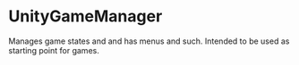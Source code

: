 # UnityGameManager
Manages game states and and has menus and such. Intended to be used as starting point for games.

